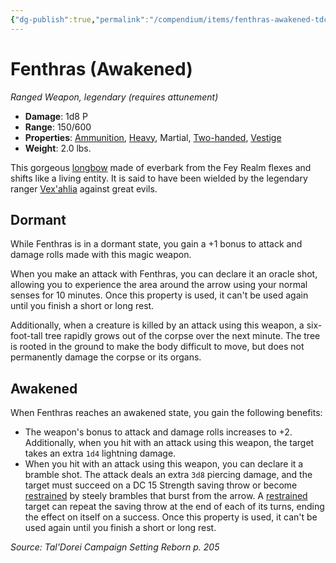 ```yaml
---
{"dg-publish":true,"permalink":"/compendium/items/fenthras-awakened-tdcsr/","tags":["compendium/src/5e/tdcsr","item/attunement/required","item/property/ammunition","item/property/heavy","item/property/martial","item/property/two-handed","item/property/vestige","item/rarity/legendary","item/weapon/martial/ranged"]}
---
```


# Fenthras (Awakened)
*Ranged Weapon, legendary (requires attunement)*  

- **Damage**: 1d8 P
- **Range**: 150/600
- **Properties**: [Ammunition](rules/item-properties.md#Ammunition), [Heavy](rules/item-properties.md#Heavy), Martial, [Two-handed](rules/item-properties.md#Two-handed), [Vestige](rules/item-properties.md#Vestige)
- **Weight**: 2.0 lbs.

This gorgeous [longbow](compendium/items/longbow.md) made of everbark from the Fey Realm flexes and shifts like a living entity. It is said to have been wielded by the legendary ranger [Vex'ahlia](compendium/bestiary/humanoid/vexahlia-tdcsr.md) against great evils.

## Dormant

While Fenthras is in a dormant state, you gain a +1 bonus to attack and damage rolls made with this magic weapon.

When you make an attack with Fenthras, you can declare it an oracle shot, allowing you to experience the area around the arrow using your normal senses for 10 minutes. Once this property is used, it can't be used again until you finish a short or long rest.

Additionally, when a creature is killed by an attack using this weapon, a six-foot-tall tree rapidly grows out of the corpse over the next minute. The tree is rooted in the ground to make the body difficult to move, but does not permanently damage the corpse or its organs.

## Awakened

When Fenthras reaches an awakened state, you gain the following benefits:

- The weapon's bonus to attack and damage rolls increases to +2. Additionally, when you hit with an attack using this weapon, the target takes an extra `1d4` lightning damage.  
- When you hit with an attack using this weapon, you can declare it a bramble shot. The attack deals an extra `3d8` piercing damage, and the target must succeed on a DC 15 Strength saving throw or become [restrained](rules/conditions.md#restrained) by steely brambles that burst from the arrow. A [restrained](rules/conditions.md#restrained) target can repeat the saving throw at the end of each of its turns, ending the effect on itself on a success. Once this property is used, it can't be used again until you finish a short or long rest.  

*Source: Tal'Dorei Campaign Setting Reborn p. 205*